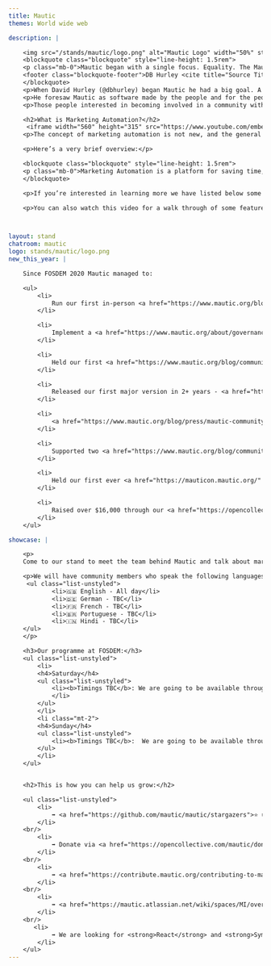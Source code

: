 ```yaml
---
title: Mautic
themes: World wide web

description: |

    <img src="/stands/mautic/logo.png" alt="Mautic Logo" width="50%" style="float:right"/>
    <blockquote class="blockquote" style="line-height: 1.5rem">
    <p class="mb-0">Mautic began with a single focus. Equality. The Mautic Community believes in giving every person the power to understand, manage, and grow their business or organisation. Mautic is focused on helping this belief become a reality by getting powerful Open Source marketing automation software into the hands of everyone.</p>
    <footer class="blockquote-footer">DB Hurley <cite title="Source Title">Founder, Mautic</cite></footer> 
    </blockquote>
    <p>When David Hurley (@dbhurley) began Mautic he had a big goal. A plan to move horizons, and change the world.</p>
    <p>He foresaw Mautic as software made by the people and for the people and as such the community became a top priority and integral part.</p>
    <p>Those people interested in becoming involved in a community with a vision to change the world should consider getting involved in Mautic. People are the priority. Equality is the goal.</p>

    <h2>What is Marketing Automation?</h2>
     <iframe width="560" height="315" src="https://www.youtube.com/embed/yKgaIoElsWU" frameborder="0" style="float:left;padding-right: 20px;"  allow="accelerometer; autoplay; clipboard-write; encrypted-media; gyroscope; picture-in-picture" allowfullscreen></iframe>
    <p>The concept of marketing automation is not new, and the general idea of automated marketing is one which most are familiar with, though the terminology may be different.</p>

    <p>Here’s a very brief overview:</p>

    <blockquote class="blockquote" style="line-height: 1.5rem">
    <p class="mb-0">Marketing Automation is a platform for saving time, eliminating errors, and improving efficiency for a wide range of marketing tasks across multiple channels.</p>
    </blockquote>

    <p>If you’re interested in learning more we have listed below some excellent resources available which give more background information to get you started.</p>

    <p>You can also watch this video for a walk through of some features that Mautic offers.</p>



layout: stand
chatroom: mautic
logo: stands/mautic/logo.png
new_this_year: |

    Since FOSDEM 2020 Mautic managed to:

    <ul>
        <li>
            Run our first in-person <a href="https://www.mautic.org/blog/community/first-mautic-community-summit-a-great-success" target="_blank">community summit</a> at Contribution Day following DrupalCon Amsterdam 2020,
        </li>

        <li>
            Implement a <a href="https://www.mautic.org/about/governance" target="_blank">governance model</a> and build a structure of community-led teams who are driving the product and community forward,
        </li>

        <li>
            Held our first <a href="https://www.mautic.org/blog/community/everything-you-need-know-about-mautic-community-sprint-online-6-7-april-2020" target="_blank">online sprint</a> with over 60 registrations and 40+ people making contributions including development, testing, documentation and marketing,
        </li>

        <li>
            Released our first major version in 2+ years - <a href="https://www.mautic.org/blog/community/mautic-3-building-stable-foundations" target="_blank">Mautic 3.0</a> - updating to support Symfony 3 and overhauling the codebase, with over 4,000 files being touches in the process - the biggest update in Mautic's lifetime!
        </li>

        <li>
            <a href="https://www.mautic.org/blog/press/mautic-community-introduces-multiple-major-improvements" target="_blank">Welcomed Ruth Cheesley as full-time Project Lead</a> and introduced a time-based release cadence alongside several other significant improvements,
        </li>

        <li>
            Supported two <a href="https://www.mautic.org/blog/community/two-projects-selected-work-mautic-google-season-docs-project" target="_blank">Google Season of Docs projects</a>,
        </li>

        <li>
            Held our first ever <a href="https://mauticon.mautic.org/" target="_blank">world conference</a> with over 300 registrations, six tracks running simultaneously throughout the day, 17 sponsors, 51 speakers and 65 sessions across seven languages!
        </li>

        <li>
            Raised over $16,000 through our <a href="https://opencollective.com/mautic" target="_blank">Open Collective</a> and <a href="https://github.com/sponsors/mautic/">Github Sponsors</a>!
        </li>
    </ul>

showcase: |

    <p>
    Come to our stand to meet the team behind Mautic and talk about marketing automation, open marketing, getting started with Mautic, developing and building integrations with Mautic and anything else you would like to chat about!<p>

    <p>We will have community members who speak the following languages: 
     <ul class="list-unstyled">
            <li>🇬🇧 English - All day</li>
            <li>🇩🇪 German - TBC</li>
            <li>🇫🇷 French - TBC</li>
            <li>🇧🇷 Portuguese - TBC</li>
            <li>🇮🇳 Hindi - TBC</li>
    </ul>    
    </p>

    <h3>Our programme at FOSDEM:</h3>
    <ul class="list-unstyled">
        <li>
        <h4>Saturday</h4>
        <ul class="list-unstyled">
            <li><b>Timings TBC</b>: We are going to be available throughout the day to answer any questions and will be running a series of live and pre-recorded talks on a range of topics!
            </li>
        </ul>
        </li>
        <li class="mt-2">
        <h4>Sunday</h4>
        <ul class="list-unstyled">
            <li><b>Timings TBC</b>:  We are going to be available throughout the day to answer any questions and will be running a series of live and pre-recorded talks on a range of topics!</li>
        </ul>
        </li>
    </ul>


    <h2>This is how you can help us grow:</h2>

    <ul class="list-unstyled">
        <li>
            ➡️ <a href="https://github.com/mautic/mautic/stargazers">⭐ us on GitHub</a>
        </li>
    <br/>
        <li>
            ➡️ Donate via <a href="https://opencollective.com/mautic/donate">Open Collective</a> or <a href="https://github.com/sponsors/mautic/">Github Sponsors from as little as $5
        </li>
    <br/>
        <li>
            ➡️ <a href="https://contribute.mautic.org/contributing-to-mautic">Become a contributor</a>
        </li>
    <br/>
        <li>
            ➡️ <a href="https://mautic.atlassian.net/wiki/spaces/MI/overview">Join one of our Strategic Initiative projects</a>
        </li>
    <br/>
       <li>
            ➡️ We are looking for <strong>React</strong> and <strong>Symfony</strong> developers in addition to folk with <strong>UI/UX expertise</strong> to help with our <a href="https://mautic.atlassian.net/wiki/spaces/MI/pages/324436029/Mautic+Next+Generation" target="_blank">Next Generation project</a> - we are in the early stages of planning a major re-write Mautic on API Platform / Symfony 5 with a React front-end, optimised for scale and usability.  Watch <a href="https://www.youtube.com/watch?v=A8iW7LbRqtA" target="_blank">Alan Hartless' talk</a> for more details.
        </li>
    </ul>
---
```

